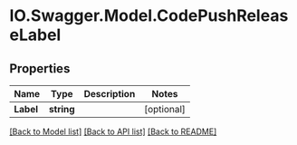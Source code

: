 # IO.Swagger.Model.CodePushReleaseLabel
## Properties

Name | Type | Description | Notes
------------ | ------------- | ------------- | -------------
**Label** | **string** |  | [optional] 

[[Back to Model list]](../README.md#documentation-for-models) [[Back to API list]](../README.md#documentation-for-api-endpoints) [[Back to README]](../README.md)

